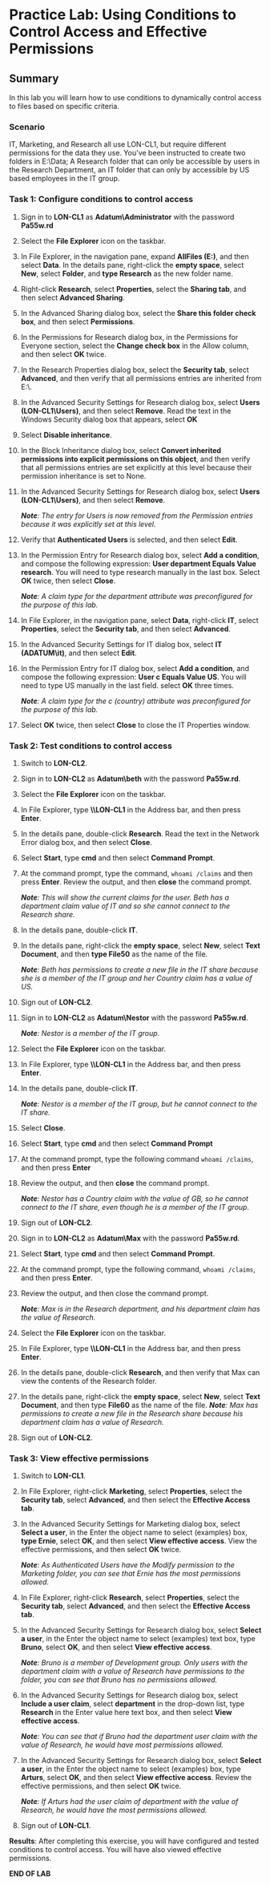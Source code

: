 # Practice Lab: Using Conditions to Control Access and Effective Permissions

## Summary
In this lab you will learn how to use conditions to dynamically control access to files based on specific criteria.


### Scenario
IT, Marketing, and Research all use LON-CL1, but require different permissions for the data they use. You've been instructed to create two folders in E:\\Data; A Research folder that can only be accessible by users in the Research Department, an IT folder that can only by accessible by US based employees in the IT group.


### Task 1: Configure conditions to control access 
1.  Sign in to **LON-CL1** as **Adatum\\Administrator** with the password
    **Pa55w.rd**

2.  Select the **File Explorer** icon on the taskbar.

3.  In File Explorer, in the navigation pane, expand **AllFiles (E:)**, and
    then select **Data**. In the details pane, right-click the **empty space**,
    select **New**, select **Folder**, and **type Research** as the new folder
    name.

4.  Right-click **Research**, select **Properties**, select the **Sharing tab**,
    and then select **Advanced Sharing**.

5.  In the Advanced Sharing dialog box, select the **Share this folder check
    box**, and then select **Permissions**.

6.  In the Permissions for Research dialog box, in the Permissions for Everyone
    section, select the **Change check box** in the Allow column, and then select
    **OK** twice.

7.  In the Research Properties dialog box, select the **Security tab**, select
    **Advanced**, and then verify that all permissions entries are inherited
    from E:\\.

8.  In the Advanced Security Settings for Research dialog box, select **Users
    (LON-CL1\\Users)**, and then select **Remove**. Read the text in the Windows
    Security dialog box that appears, select **OK**

9.  Select **Disable inheritance**.

10. In the Block Inheritance dialog box, select **Convert inherited permissions
    into explicit permissions on this object**, and then verify that all
    permissions entries are set explicitly at this level because their
    permission inheritance is set to None.

11. In the Advanced Security Settings for Research dialog box, select **Users
    (LON-CL1\\Users)**, and then select **Remove**. 
    
    _**Note**: The entry for Users is now removed from the Permission entries because it was explicitly set at this level._

12. Verify that **Authenticated Users** is selected, and then select **Edit**.

13. In the Permission Entry for Research dialog box, select **Add a condition**,
    and compose the following expression: **User department Equals Value
    research**. You will need to type research manually in the last box. Select
    **OK** twice, then select **Close**. 
	
    _**Note**: A claim type for the department attribute was preconfigured for the purpose of this lab._

14. In File Explorer, in the navigation pane, select **Data**, right-click
    **IT**, select **Properties**, select the **Security tab**, and then select
    **Advanced**.

15. In the Advanced Security Settings for IT dialog box, select **IT (ADATUM\\it)**, and then select **Edit**.

16. In the Permission Entry for IT dialog box, select **Add a condition**, and
    compose the following expression: **User c Equals Value US**. You will
    need to type US manually in the last field. select **OK** three times.
    
    _**Note**: A claim type for the c (country) attribute was preconfigured for the purpose of this lab._

17. Select **OK** twice, then select **Close** to close the IT Properties window.

### Task 2: Test conditions to control access 

1.  Switch to **LON-CL2**.

2.  Sign in to **LON-CL2** as **Adatum\\beth** with the password **Pa55w.rd**.

3.  Select the **File Explorer** icon on the taskbar.

4.  In File Explorer, type **\\\\LON-CL1** in the Address bar, and then press **Enter**.

5.  In the details pane, double-click **Research**. Read the text in the Network Error dialog box,
    and then select **Close**.

6.  Select **Start**, type **cmd** and then select **Command Prompt**.

7.  At the command prompt, type the command, `whoami /claims` and then press **Enter**. Review the output, and then **close** the command prompt.
   
    _**Note**: This will show the current claims for the user. Beth has a department claim value of IT and so she cannot connect to the Research share._

8.  In the details pane, double-click **IT**.

9. In the details pane, right-click the **empty space**, select **New**, select
    **Text Document**, and then **type File50** as the name of the file.

    _**Note**: Beth has permissions to create a new file in the IT share because she is a member of the IT group and her Country claim has a value of US._

10. Sign out of **LON-CL2**.

11.  Sign in to **LON-CL2** as **Adatum\\Nestor** with the password **Pa55w.rd**.
    
     _**Note**: Nestor is a member of the IT group._

12. Select the **File Explorer** icon on the taskbar.

13. In File Explorer, type **\\\\LON-CL1** in the Address bar, and then press **Enter**.

14. In the details pane, double-click **IT**. 
    
    _**Note**: Nestor is a member of the IT group, but he cannot connect to the IT share._

15. Select **Close**.

16. Select **Start**, type **cmd** and then select **Command Prompt**

17. At the command prompt, type the following command `whoami /claims`, and then press **Enter**
  
18. Review the output, and then **close** the command prompt.
    
    _**Note**: Nestor has a Country claim with the value of GB, so he cannot connect
	to the IT share, even though he is a member of the IT group._

19. Sign out of **LON-CL2**.

20. Sign in to **LON-CL2** as **Adatum\\Max** with the password **Pa55w.rd**.

21. Select **Start**, type **cmd** and then select **Command Prompt**.

22. At the command prompt, type the following command, `whoami /claims`, and then press **Enter**.

23. Review the output, and then close the command prompt.
   
    _**Note**: Max is in the Research department, and his department claim has the
    value of Research._

24. Select the **File Explorer** icon on the taskbar.

25. In File Explorer, type **\\\\LON-CL1** in the Address bar, and then press **Enter**.

26. In the details pane, double-click **Research**, and then verify that Max can
    view the contents of the Research folder.

27. In the details pane, right-click the **empty space**, select **New**, select
    **Text Document**, and then type **File60** as the name of the file.
    _**Note**: Max has permissions to create a new file in the Research share because
	his department claim has a value of Research._

8. Sign out of **LON-CL2**.

### Task 3: View effective permissions 

1.  Switch to **LON-CL1**.

2.  In File Explorer, right-click **Marketing**, select **Properties**, select the **Security tab**, select **Advanced**, and then select   the **Effective Access tab**.

3.  In the Advanced Security Settings for Marketing dialog box, select **Select a
    user**, in the Enter the object name to select (examples) box, **type
    Ernie**, select **OK**, and then select **View effective access**. View the
    effective permissions, and then select **OK** twice.
    
    _**Note**: As Authenticated Users have the Modify permission to the Marketing
	folder, you can see that Ernie has the most permissions allowed._

4.  In File Explorer, right-click **Research**, select **Properties**, select the **Security tab**, select **Advanced**, and then
    select the **Effective Access tab**.

5.  In the Advanced Security Settings for Research dialog box, select **Select a
    user**, in the Enter the object name to select (examples) text box, type
    **Bruno**, select **OK**, and then select **View effective access**.
    
    _**Note**: Bruno is a member of Development group. Only users with the department claim with a value of Research have
	permissions to the folder, you can see that Bruno has no permissions	allowed._

6.  In the Advanced Security Settings for Research dialog box, select **Include a
    user claim**, select **department** in the drop-down list, type **Research**
    in the Enter value here text box, and then select **View effective access**.
    
    _**Note**: You can see that if Bruno had the department user claim with the value
	of Research, he would have most permissions allowed._

7.  In the Advanced Security Settings for Research dialog box, select **Select a
    user**, in the Enter the object name to select (examples) box, type
    **Arturs**, select **OK**, and then select **View effective access**. Review
    the effective permissions, and then select **OK** twice.
    
    _**Note**: If Arturs had the user claim of department with the value of Research,
	he would have the most permissions allowed._

8.  Sign out of **LON-CL1**.

**Results**: After completing this exercise, you will have configured and tested
conditions to control access. You will have also viewed effective permissions.

**END OF LAB**
